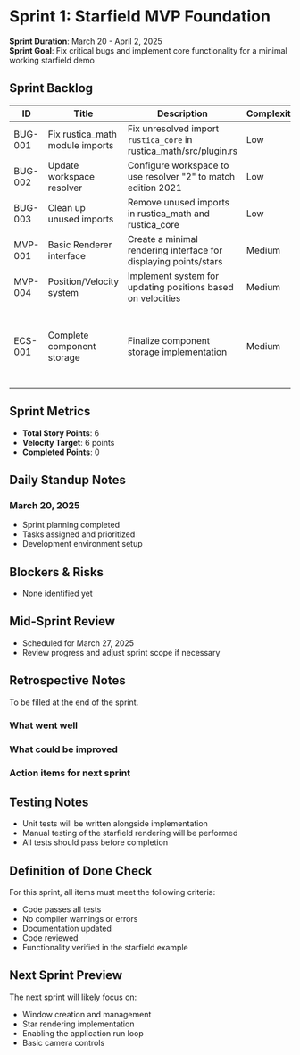 # Sprint 1: Starfield MVP Foundation

**Sprint Duration**: March 20 - April 2, 2025  
**Sprint Goal**: Fix critical bugs and implement core functionality for a minimal working starfield demo

## Sprint Backlog

| ID | Title | Description | Complexity | Status | Assignee | Notes |
|----|-------|-------------|------------|--------|----------|-------|
| BUG-001 | Fix rustica_math module imports | Fix unresolved import `rustica_core` in rustica_math/src/plugin.rs | Low | Not Started |  |  |
| BUG-002 | Update workspace resolver | Configure workspace to use resolver "2" to match edition 2021 | Low | Not Started |  |  |
| BUG-003 | Clean up unused imports | Remove unused imports in rustica_math and rustica_core | Low | Not Started |  |  |
| MVP-001 | Basic Renderer interface | Create a minimal rendering interface for displaying points/stars | Medium | Not Started |  |  |
| MVP-004 | Position/Velocity system | Implement system for updating positions based on velocities | Medium | Not Started |  |  |
| ECS-001 | Complete component storage | Finalize component storage implementation | Medium | Not Started |  | Needed for proper entity querying in the starfield |

## Sprint Metrics

- **Total Story Points**: 6
- **Velocity Target**: 6 points
- **Completed Points**: 0

## Daily Standup Notes

### March 20, 2025
- Sprint planning completed
- Tasks assigned and prioritized
- Development environment setup

## Blockers & Risks

- None identified yet

## Mid-Sprint Review

- Scheduled for March 27, 2025
- Review progress and adjust sprint scope if necessary

## Retrospective Notes

To be filled at the end of the sprint.

### What went well

### What could be improved

### Action items for next sprint

## Testing Notes

- Unit tests will be written alongside implementation
- Manual testing of the starfield rendering will be performed
- All tests should pass before completion

## Definition of Done Check

For this sprint, all items must meet the following criteria:
- Code passes all tests
- No compiler warnings or errors
- Documentation updated
- Code reviewed
- Functionality verified in the starfield example

## Next Sprint Preview

The next sprint will likely focus on:
- Window creation and management
- Star rendering implementation
- Enabling the application run loop
- Basic camera controls
